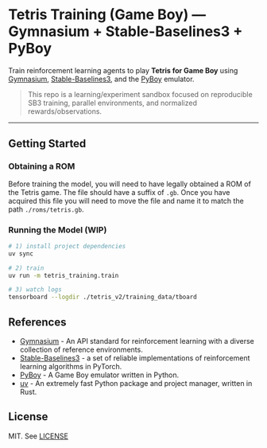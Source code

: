 # Tetris Training (Game Boy) — Gymnasium + Stable-Baselines3 + PyBoy

Train reinforcement learning agents to play **Tetris for Game Boy** using
[Gymnasium](https://gymnasium.farama.org/), [Stable-Baselines3](https://stable-baselines3.readthedocs.io/),
and the [PyBoy](https://docs.pyboy.dk/) emulator.

> This repo is a learning/experiment sandbox focused on reproducible SB3 training,
> parallel environments, and normalized rewards/observations.

---

## Getting Started
### Obtaining a ROM
Before training the model, you will need to have legally obtained a ROM of the Tetris game. The file should have a suffix of `.gb`. Once you have acquired this file you will need to move the file and name it to match the path `./roms/tetris.gb`.

### Running the Model (WIP)
```bash
# 1) install project dependencies
uv sync

# 2) train
uv run -m tetris_training.train

# 3) watch logs
tensorboard --logdir ./tetris_v2/training_data/tboard
```

## References
- [Gymnasium](https://gymnasium.farama.org) - An API standard for reinforcement learning with a diverse collection of reference environments.
- [Stable-Baselines3](https://stable-baselines3.readthedocs.io/) - a set of reliable implementations of reinforcement learning algorithms in PyTorch.
- [PyBoy](https://docs.pyboy.dk) - A Game Boy emulator written in Python.
- [uv](https://github.com/astral-sh/uv) - An extremely fast Python package and project manager, written in Rust.

## License
MIT. See [LICENSE](LICENSE)